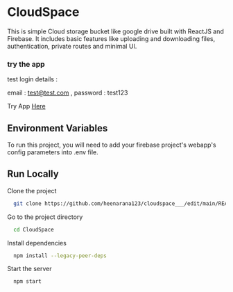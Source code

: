 
# CloudSpace

This is simple Cloud storage bucket like google drive built with ReactJS and Firebase.
It includes basic features like uploading and downloading files, authentication, private routes and minimal UI.

### try the app

test login details :

email : test@test.com ,
password : test123

Try App [Here](https://safevacay-dev.web.app)







## Environment Variables

To run this project, you will need to add your firebase project's webapp's config parameters into .env file.




## Run Locally

Clone the project

```bash
  git clone https://github.com/heenarana123/cloudspace___/edit/main/README.md
```

Go to the project directory

```bash
  cd CloudSpace
```

Install dependencies

```bash
  npm install --legacy-peer-deps
```

Start the server

```bash
  npm start
```

